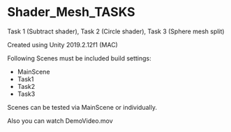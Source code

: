 # Shader_Mesh_TASKS
Task 1 (Subtract shader), Task 2 (Circle shader), Task 3 (Sphere mesh split)

Created using Unity 2019.2.12f1 (MAC)

Following Scenes must be included build settings:
- MainScene
- Task1
- Task2
- Task3

Scenes can be tested via MainScene or individually.

Also you can watch DemoVideo.mov
